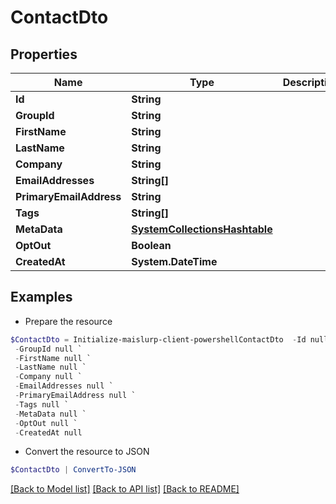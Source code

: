 # ContactDto
## Properties

Name | Type | Description | Notes
------------ | ------------- | ------------- | -------------
**Id** | **String** |  | [optional] 
**GroupId** | **String** |  | [optional] 
**FirstName** | **String** |  | [optional] 
**LastName** | **String** |  | [optional] 
**Company** | **String** |  | [optional] 
**EmailAddresses** | **String[]** |  | [optional] 
**PrimaryEmailAddress** | **String** |  | [optional] 
**Tags** | **String[]** |  | [optional] 
**MetaData** | [**SystemCollectionsHashtable**]() |  | [optional] 
**OptOut** | **Boolean** |  | [optional] 
**CreatedAt** | **System.DateTime** |  | [optional] 

## Examples

- Prepare the resource
```powershell
$ContactDto = Initialize-maislurp-client-powershellContactDto  -Id null `
 -GroupId null `
 -FirstName null `
 -LastName null `
 -Company null `
 -EmailAddresses null `
 -PrimaryEmailAddress null `
 -Tags null `
 -MetaData null `
 -OptOut null `
 -CreatedAt null
```

- Convert the resource to JSON
```powershell
$ContactDto | ConvertTo-JSON
```

[[Back to Model list]](../README#documentation-for-models) [[Back to API list]](../README#documentation-for-api-endpoints) [[Back to README]](../README)

